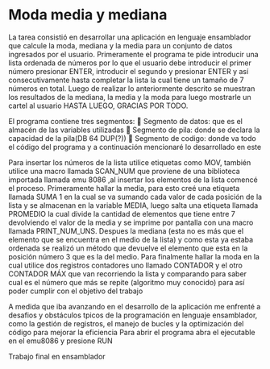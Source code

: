 # Moda media y mediana
La tarea consistió en desarrollar una aplicación en lenguaje ensamblador que calcule la moda, mediana y la media  para un conjunto de datos ingresados por el usuario.
Primeramente el programa te pide introducir una lista ordenada de números por lo que el usuario debe introducir el primer número presionar ENTER, introducir el segundo y presionar ENTER y así consecutivamente hasta completar la lista la cual tiene un tamaño de 7 números en total. Luego de realizar lo anteriormente descrito se muestran los resultados de la mediana, la media y la moda para luego mostrarle un cartel al usuario HASTA LUEGO, GRACIAS POR TODO.

El programa contiene tres segmentos:
 Segmento de datos: que es el almacén de las variables utilizadas
 Segmento de pila: donde se declara la capacidad de la pila(DB 64 DUP(?))
 Segmento de codigo: donde  va todo el código del programa y a continuación mencionaré lo desarrollado en este

Para insertar los números de la lista utilice etiquetas como MOV, también utilice una macro llamada SCAN_NUM que proviene de una biblioteca importada llamada emu 8086 ,al insertar los elementos de la lista comencé el proceso. Primeramente hallar la media, para esto creé una etiqueta llamada SUMA 1 en la cual se va sumando cada valor de cada posición de la lista y se almacenan en la variable MEDIA, luego salta una etiqueta llamada PROMEDIO la cual divide la cantidad de elementos que tiene entre 7 devolviendo el valor de la media y se imprime por pantalla con una macro llamada PRINT_NUM_UNS. Despues la mediana (esta no es más que el elemento que se encuentra en el medio de la lista) y como esta ya estaba ordenada se realizó un método que devuelve el elemento que esta en la posición número 3 que es la del medio. Para finalmente hallar la moda en la cual utilice dos registros contadores uno llamado CONTADOR y el otro CONTADOR MÁX que van recorriendo la lista y comparando para saber cual es el número que más se repite (algoritmo muy conocido) para así poder cumplir con el objetivo del trabajo 

A medida que iba avanzando en el desarrollo de la aplicación me enfrenté a desafios y obstáculos tpicos de la programación en lenguaje ensamblador, como la gestión de registros, el manejo de bucles y la optimización del código para mejorar la eficiencia 
Para abrir el programa abra el ejecutable en el emu8086 y presione RUN 
 

 Trabajo final en ensamblador
